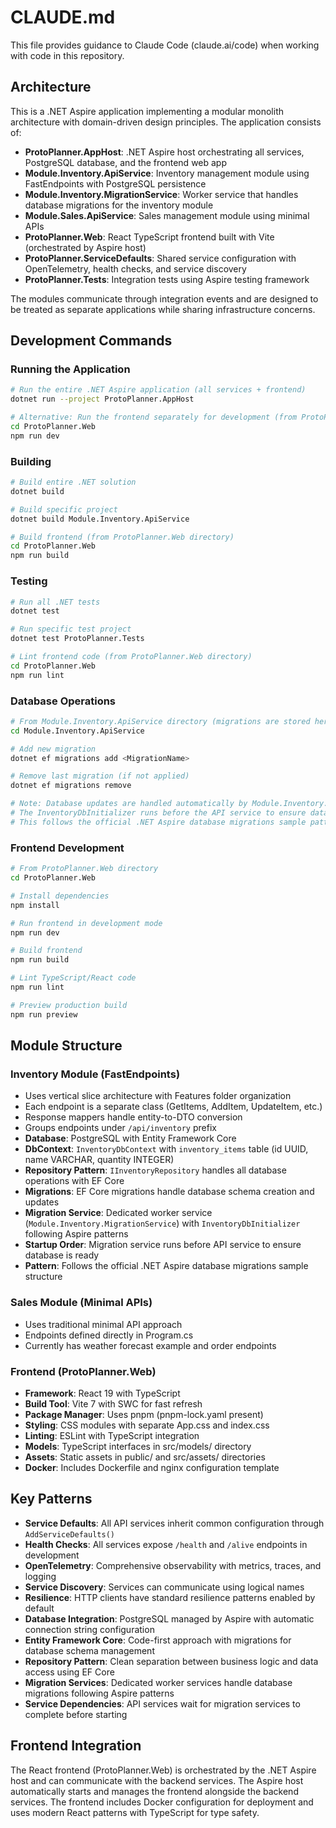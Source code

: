 # CLAUDE.md

This file provides guidance to Claude Code (claude.ai/code) when working with code in this repository.

## Architecture

This is a .NET Aspire application implementing a modular monolith architecture with domain-driven design principles. The application consists of:

- **ProtoPlanner.AppHost**: .NET Aspire host orchestrating all services, PostgreSQL database, and the frontend web app
- **Module.Inventory.ApiService**: Inventory management module using FastEndpoints with PostgreSQL persistence
- **Module.Inventory.MigrationService**: Worker service that handles database migrations for the inventory module
- **Module.Sales.ApiService**: Sales management module using minimal APIs  
- **ProtoPlanner.Web**: React TypeScript frontend built with Vite (orchestrated by Aspire host)
- **ProtoPlanner.ServiceDefaults**: Shared service configuration with OpenTelemetry, health checks, and service discovery
- **ProtoPlanner.Tests**: Integration tests using Aspire testing framework

The modules communicate through integration events and are designed to be treated as separate applications while sharing infrastructure concerns.

## Development Commands

### Running the Application
```bash
# Run the entire .NET Aspire application (all services + frontend)
dotnet run --project ProtoPlanner.AppHost

# Alternative: Run the frontend separately for development (from ProtoPlanner.Web directory)
cd ProtoPlanner.Web
npm run dev
```

### Building
```bash
# Build entire .NET solution
dotnet build

# Build specific project
dotnet build Module.Inventory.ApiService

# Build frontend (from ProtoPlanner.Web directory)
cd ProtoPlanner.Web
npm run build
```

### Testing
```bash
# Run all .NET tests
dotnet test

# Run specific test project
dotnet test ProtoPlanner.Tests

# Lint frontend code (from ProtoPlanner.Web directory)
cd ProtoPlanner.Web
npm run lint
```

### Database Operations
```bash
# From Module.Inventory.ApiService directory (migrations are stored here)
cd Module.Inventory.ApiService

# Add new migration
dotnet ef migrations add <MigrationName>

# Remove last migration (if not applied)
dotnet ef migrations remove

# Note: Database updates are handled automatically by Module.Inventory.MigrationService
# The InventoryDbInitializer runs before the API service to ensure database is ready
# This follows the official .NET Aspire database migrations sample pattern
```

### Frontend Development
```bash
# From ProtoPlanner.Web directory
cd ProtoPlanner.Web

# Install dependencies
npm install

# Run frontend in development mode
npm run dev

# Build frontend
npm run build

# Lint TypeScript/React code
npm run lint

# Preview production build
npm run preview
```

## Module Structure

### Inventory Module (FastEndpoints)
- Uses vertical slice architecture with Features folder organization
- Each endpoint is a separate class (GetItems, AddItem, UpdateItem, etc.)
- Response mappers handle entity-to-DTO conversion
- Groups endpoints under `/api/inventory` prefix
- **Database**: PostgreSQL with Entity Framework Core
- **DbContext**: `InventoryDbContext` with `inventory_items` table (id UUID, name VARCHAR, quantity INTEGER)
- **Repository Pattern**: `IInventoryRepository` handles all database operations with EF Core
- **Migrations**: EF Core migrations handle database schema creation and updates
- **Migration Service**: Dedicated worker service (`Module.Inventory.MigrationService`) with `InventoryDbInitializer` following Aspire patterns
- **Startup Order**: Migration service runs before API service to ensure database is ready
- **Pattern**: Follows the official .NET Aspire database migrations sample structure

### Sales Module (Minimal APIs)
- Uses traditional minimal API approach
- Endpoints defined directly in Program.cs
- Currently has weather forecast example and order endpoints

### Frontend (ProtoPlanner.Web)
- **Framework**: React 19 with TypeScript
- **Build Tool**: Vite 7 with SWC for fast refresh
- **Package Manager**: Uses pnpm (pnpm-lock.yaml present)
- **Styling**: CSS modules with separate App.css and index.css
- **Linting**: ESLint with TypeScript integration
- **Models**: TypeScript interfaces in src/models/ directory
- **Assets**: Static assets in public/ and src/assets/ directories
- **Docker**: Includes Dockerfile and nginx configuration template

## Key Patterns

- **Service Defaults**: All API services inherit common configuration through `AddServiceDefaults()`
- **Health Checks**: All services expose `/health` and `/alive` endpoints in development
- **OpenTelemetry**: Comprehensive observability with metrics, traces, and logging
- **Service Discovery**: Services can communicate using logical names
- **Resilience**: HTTP clients have standard resilience patterns enabled by default
- **Database Integration**: PostgreSQL managed by Aspire with automatic connection string configuration
- **Entity Framework Core**: Code-first approach with migrations for database schema management
- **Repository Pattern**: Clean separation between business logic and data access using EF Core
- **Migration Services**: Dedicated worker services handle database migrations following Aspire patterns
- **Service Dependencies**: API services wait for migration services to complete before starting

## Frontend Integration

The React frontend (ProtoPlanner.Web) is orchestrated by the .NET Aspire host and can communicate with the backend services. The Aspire host automatically starts and manages the frontend alongside the backend services. The frontend includes Docker configuration for deployment and uses modern React patterns with TypeScript for type safety.